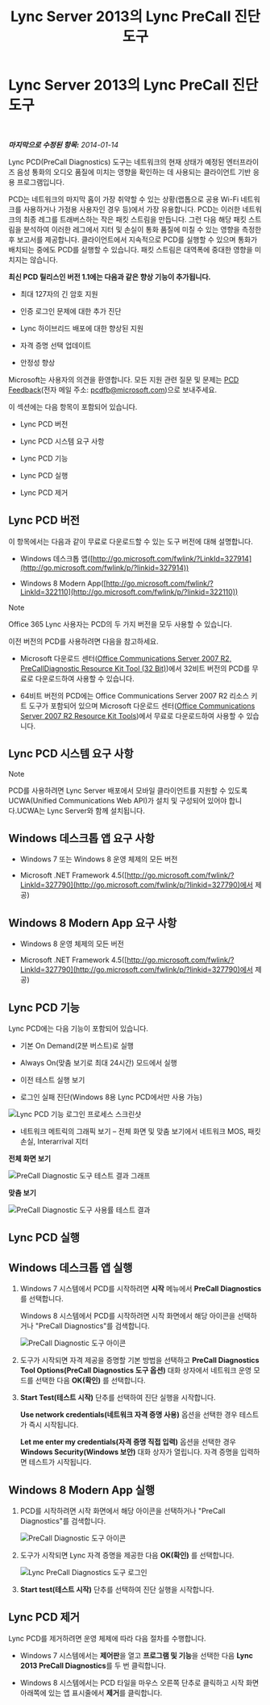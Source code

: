 ﻿---
title: Lync Server 2013의 Lync PreCall 진단 도구
TOCTitle: Lync Server 2013의 Lync PreCall 진단 도구
ms:assetid: 0ff291ec-cfb4-43eb-b5d6-a7a325681e3f
ms:mtpsurl: https://technet.microsoft.com/ko-kr/library/Dn451255(v=OCS.15)
ms:contentKeyID: 59602766
ms.date: 08/10/2015
mtps_version: v=OCS.15
ms.translationtype: HT
---

# Lync Server 2013의 Lync PreCall 진단 도구

 

_**마지막으로 수정된 항목:** 2014-01-14_

Lync PCD(PreCall Diagnostics) 도구는 네트워크의 현재 상태가 예정된 엔터프라이즈 음성 통화의 오디오 품질에 미치는 영향을 확인하는 데 사용되는 클라이언트 기반 응용 프로그램입니다.

PCD는 네트워크의 마지막 홉이 가장 취약할 수 있는 상황(랩톱으로 공용 Wi-Fi 네트워크를 사용하거나 가정용 사용자인 경우 등)에서 가장 유용합니다. PCD는 이러한 네트워크의 최종 레그를 트래버스하는 작은 패킷 스트림을 만듭니다. 그런 다음 해당 패킷 스트림을 분석하여 이러한 레그에서 지터 및 손실이 통화 품질에 미칠 수 있는 영향을 측정한 후 보고서를 제공합니다. 클라이언트에서 지속적으로 PCD를 실행할 수 있으며 통화가 배치되는 중에도 PCD를 실행할 수 있습니다. 패킷 스트림은 대역폭에 중대한 영향을 미치지는 않습니다.

**최신 PCD 릴리스인 버전 1.1에는 다음과 같은 향상 기능이 추가됩니다.**

  - 최대 127자의 긴 암호 지원

  - 인증 로그인 문제에 대한 추가 진단

  - Lync 하이브리드 배포에 대한 향상된 지원

  - 자격 증명 선택 업데이트

  - 안정성 향상

Microsoft는 사용자의 의견을 환영합니다. 모든 지원 관련 질문 및 문제는 [PCD Feedback](mailto:pcdfb@microsoft.com)(전자 메일 주소: <pcdfb@microsoft.com>)으로 보내주세요.

이 섹션에는 다음 항목이 포함되어 있습니다.

  - Lync PCD 버전

  - Lync PCD 시스템 요구 사항

  - Lync PCD 기능

  - Lync PCD 실행

  - Lync PCD 제거

## Lync PCD 버전

이 항목에서는 다음과 같이 무료로 다운로드할 수 있는 도구 버전에 대해 설명합니다.

  - Windows 데스크톱 앱([http://go.microsoft.com/fwlink/?LinkId=327914](http://go.microsoft.com/fwlink/p/?linkid=327914))

  - Windows 8 Modern App([http://go.microsoft.com/fwlink/?LinkId=322110](http://go.microsoft.com/fwlink/p/?linkid=322110))


> [!NOTE]
> Office 365 Lync 사용자는 PCD의 두 가지 버전을 모두 사용할 수 있습니다.



이전 버전의 PCD를 사용하려면 다음을 참고하세요.

  - Microsoft 다운로드 센터([Office Communications Server 2007 R2, PreCallDiagnostic Resource Kit Tool (32 Bit)](http://go.microsoft.com/fwlink/p/?linkid=164769))에서 32비트 버전의 PCD를 무료로 다운로드하여 사용할 수 있습니다.

  - 64비트 버전의 PCD에는 Office Communications Server 2007 R2 리소스 키트 도구가 포함되어 있으며 Microsoft 다운로드 센터([Office Communications Server 2007 R2 Resource Kit Tools](http://go.microsoft.com/fwlink/p/?linkid=145159))에서 무료로 다운로드하여 사용할 수 있습니다.

## Lync PCD 시스템 요구 사항


> [!NOTE]
> PCD를 사용하려면 Lync Server 배포에서 모바일 클라이언트를 지원할 수 있도록 UCWA(Unified Communications Web API)가 설치 및 구성되어 있어야 합니다.UCWA는 Lync Server와 함께 설치됩니다.



## Windows 데스크톱 앱 요구 사항

  - Windows 7 또는 Windows 8 운영 체제의 모든 버전

  - Microsoft .NET Framework 4.5([http://go.microsoft.com/fwlink/?LinkId=327790](http://go.microsoft.com/fwlink/p/?linkid=327790)에서 제공)

## Windows 8 Modern App 요구 사항

  - Windows 8 운영 체제의 모든 버전

  - Microsoft .NET Framework 4.5([http://go.microsoft.com/fwlink/?LinkId=327790](http://go.microsoft.com/fwlink/p/?linkid=327790)에서 제공)

## Lync PCD 기능

Lync PCD에는 다음 기능이 포함되어 있습니다.

  - 기본 On Demand(2분 버스트)로 실행

  - Always On(맞춤 보기로 최대 24시간) 모드에서 실행

  - 이전 테스트 실행 보기

  - 로그인 실패 진단(Windows 8용 Lync PCD에서만 사용 가능)

![Lync PCD 기능 로그인 프로세스 스크린샷](images/Dn451255.7e0eb891-1481-47ae-8d63-164468f69c96(OCS.15).png "Lync PCD 기능 로그인 프로세스 스크린샷")

  - 네트워크 메트릭의 그래픽 보기 – 전체 화면 및 맞춤 보기에서 네트워크 MOS, 패킷 손실, Interarrival 지터

**전체 화면 보기**

![PreCall Diagnostic 도구 테스트 결과 그래프](images/Dn451255.5d01fd94-9e59-4823-96c7-7a1c83dd7d31(OCS.15).png "PreCall Diagnostic 도구 테스트 결과 그래프")

**맞춤 보기**

![PreCall Diagnostic 도구 사용률 테스트 결과](images/Dn451255.30501ba7-22d1-4db1-9297-56cf7dc6721c(OCS.15).png "PreCall Diagnostic 도구 사용률 테스트 결과")

## Lync PCD 실행

## Windows 데스크톱 앱 실행

1.  Windows 7 시스템에서 PCD를 시작하려면 **시작** 메뉴에서 **PreCall Diagnostics**를 선택합니다.
    
    Windows 8 시스템에서 PCD를 시작하려면 시작 화면에서 해당 아이콘을 선택하거나 "PreCall Diagnostics"를 검색합니다.
    
    ![PreCall Diagnostic 도구 아이콘](images/Dn451255.c9800fde-54f6-4efe-bb35-1a38064ec380(OCS.15).png "PreCall Diagnostic 도구 아이콘")

2.  도구가 시작되면 자격 제공을 증명할 기본 방법을 선택하고 **PreCall Diagnostics Tool Options(PreCall Diagnostics 도구 옵션)** 대화 상자에서 네트워크 운영 모드를 선택한 다음 **OK(확인)** 를 선택합니다.

3.  **Start Test(테스트 시작)** 단추를 선택하여 진단 실행을 시작합니다.
    
    **Use network credentials(네트워크 자격 증명 사용)** 옵션을 선택한 경우 테스트가 즉시 시작됩니다.
    
    **Let me enter my credentials(자격 증명 직접 입력)** 옵션을 선택한 경우 **Windows Security(Windows 보안)** 대화 상자가 열립니다. 자격 증명을 입력하면 테스트가 시작됩니다.

## Windows 8 Modern App 실행


1.  PCD를 시작하려면 시작 화면에서 해당 아이콘을 선택하거나 "PreCall Diagnostics"를 검색합니다.
    
    ![PreCall Diagnostic 도구 아이콘](images/Dn451255.c9800fde-54f6-4efe-bb35-1a38064ec380(OCS.15).png "PreCall Diagnostic 도구 아이콘")

2.  도구가 시작되면 Lync 자격 증명을 제공한 다음 **OK(확인)** 를 선택합니다.
    
    ![Lync PreCall Diagnostics 도구 로그인](images/Dn451255.88039914-4c68-48f6-a9fa-58cb4e3f3488(OCS.15).jpg "Lync PreCall Diagnostics 도구 로그인")

3.  **Start test(테스트 시작)** 단추를 선택하여 진단 실행을 시작합니다.

## Lync PCD 제거

Lync PCD를 제거하려면 운영 체제에 따라 다음 절차를 수행합니다.

  - Windows 7 시스템에서는 **제어판**을 열고 **프로그램 및 기능**을 선택한 다음 **Lync 2013 PreCall Diagnostics**를 두 번 클릭합니다.

  - Windows 8 시스템에서는 PCD 타일을 마우스 오른쪽 단추로 클릭하고 시작 화면 아래쪽에 있는 앱 표시줄에서 **제거**를 클릭합니다.

